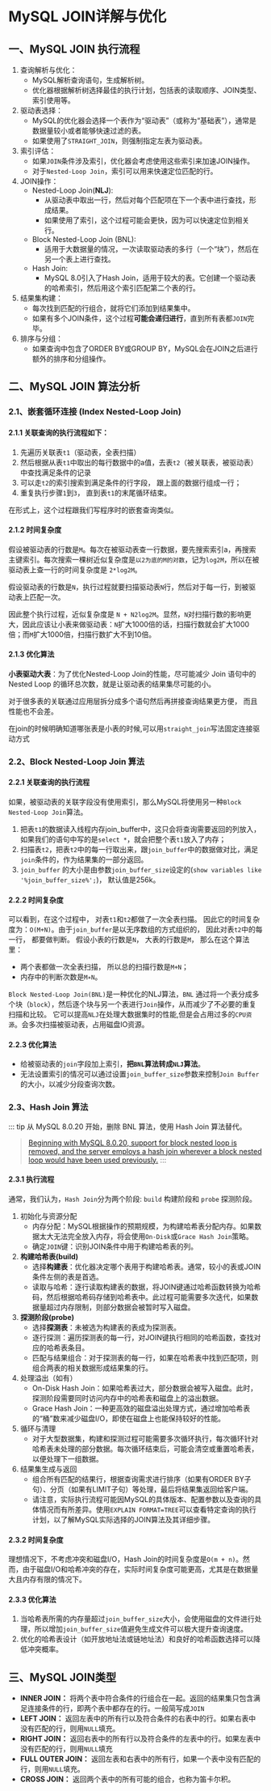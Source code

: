 # MySQL JOIN详解与优化

## 一、MySQL JOIN 执行流程

1. 查询解析与优化：
   - MySQL解析查询语句，生成解析树。
   - 优化器根据解析树选择最佳的执行计划，包括表的读取顺序、JOIN类型、索引使用等。
2. 驱动表选择：
   - MySQL的优化器会选择一个表作为“驱动表”（或称为“基础表”），通常是数据量较小或者能够快速过滤的表。
   - 如果使用了`STRAIGHT_JOIN`，则强制指定左表为驱动表。
3. 索引评估：
   - 如果`JOIN`条件涉及索引，优化器会考虑使用这些索引来加速JOIN操作。
   - 对于`Nested-Loop Join`，索引可以用来快速定位匹配的行。
4. JOIN操作：
   - Nested-Loop Join(**NLJ**):
     - 从驱动表中取出一行，然后对每个匹配项在下一个表中进行查找，形成结果。
     - 如果使用了索引，这个过程可能会更快，因为可以快速定位到相关行。
   - Block Nested-Loop Join (BNL):
     - 适用于大数据量的情况，一次读取驱动表的多行（一个“块”），然后在另一个表上进行查找。
   - Hash Join:
     - MySQL 8.0引入了Hash Join，适用于较大的表。它创建一个驱动表的哈希索引，然后用这个索引匹配第二个表的行。
5. 结果集构建：
   - 每次找到匹配的行组合，就将它们添加到结果集中。
   - 如果有多个JOIN条件，这个过程**可能会递归进行**，直到所有表都`JOIN`完毕。
6. 排序与分组：
   - 如果查询中包含了ORDER BY或GROUP BY，MySQL会在JOIN之后进行额外的排序和分组操作。

## 二、MySQL JOIN 算法分析

### 2.1、嵌套循环连接 (Index Nested-Loop Join)

#### 2.1.1 关联查询的执行流程如下：
1. 先遍历关联表`t1`（驱动表，全表扫描）
2. 然后根据从表`t1`中取出的每行数据中的a值，去表`t2`（被关联表，被驱动表）中查找满足条件的记录
3. 可以走`t2`的索引搜索到满足条件的行字段， 跟上面的数据行组成一行；
4. 重复执行步骤`1`到`3`， 直到表`t1`的末尾循环结束。

在形式上，这个过程跟我们写程序时的嵌套查询类似。

#### 2.1.2 时间复杂度

假设被驱动表的行数是`M`。每次在被驱动表查一行数据，要先搜索索引a，再搜索主键索引。每次搜索一棵树近似复杂度是`以2为底的M的对数`，记为`log2M`，所以在被驱动表上查一行的时间复杂度是 `2*log2M`。

假设驱动表的行数是`N`，执行过程就要扫描驱动表`N`行，然后对于每一行，到被驱动表上匹配一次。 

因此整个执行过程，近似复杂度是 `N + N2log2M`。显然，`N`对扫描行数的影响更大，因此应该让小表来做驱动表：`N`扩大1000倍的话，扫描行数就会扩大1000倍；而`M`扩大1000倍，扫描行数扩大不到10倍。

#### 2.1.3 优化算法

**小表驱动大表**：为了优化Nested-Loop Join的性能，尽可能减少 Join 语句中的 Nested Loop 的循环总次数，就是让驱动表的结果集尽可能的小。

对于很多表的关联通过应用层拆分成多个语句然后再拼接查询结果更方便， 而且性能也不会差。

在join的时候明确知道哪张表是小表的时候,可以用`straight_join`写法固定连接驱动方式

### 2.2、Block Nested-Loop Join 算法

#### 2.2.1 关联查询的执行流程

如果，被驱动表的关联字段没有使用索引，那么MySQL将使用另一种`Block Nested-Loop Join`算法。

1. 把表`t1`的数据读入线程内存join_buffer中，这只会将查询需要返回的列放入，如果我们的语句中写的是`select *`，就会把整个表`t1`放入了内存；
2. 扫描表`t2`，把表`t2`中的每一行取出来，跟`join_buffer`中的数据做对比，满足`join`条件的，作为结果集的一部分返回。
3. `join_buffer` 的大小是由参数`join_buffer_size`设定的(`show variables like '%join_buffer_size%';`)， 默认值是256k。

#### 2.2.2 时间复杂度

可以看到，在这个过程中， 对表`t1`和`t2`都做了一次全表扫描。 因此它的时间复杂度为：`O(M+N)`。由于`join_buffer`是以无序数组的方式组织的， 因此对表`t2`中的每一行， 都要做判断。
假设小表的行数是`N`， 大表的行数是`M`， 那么在这个算法里：
- 两个表都做一次全表扫描， 所以总的扫描行数是`M+N`；
- 内存中的判断次数是`M∗N`。

`Block Nested-Loop Join(BNL)`是一种优化的NLJ算法，`BNL` 通过将一个表分成多个块（`block`），然后逐个块与另一个表进行`Join`操作，从而减少了不必要的重复扫描和比较。
它可以提高`NLJ`在处理大数据集时的性能,但是会占用过多的`CPU资源`。会多次扫描被驱动表，占用磁盘IO资源。

#### 2.2.3 优化算法

- 给被驱动表的`join`字段加上索引，**把`BNL`算法转成`NLJ`算法**。
- 无法设置索引的情况可以通过设置`join_buffer_size`参数来控制`Join Buffer`的大小，以减少分段查询次数。

### 2.3、Hash Join 算法

::: tip 从 MySQL 8.0.20 开始，删除 BNL 算法，使用 Hash Join 算法替代。
> [Beginning with MySQL 8.0.20, support for block nested loop is removed, and the server employs a hash join wherever a block nested loop would have been used previously.](https://dev.mysql.com/doc/refman/8.0/en/hash-joins.html)
:::

#### 2.3.1 执行流程

通常，我们认为，`Hash Join`分为两个阶段: `build` 构建阶段和 `probe` 探测阶段。

1. 初始化与资源分配
   - 内存分配：MySQL根据操作的预期规模，为构建哈希表分配内存。如果数据太大无法完全放入内存，将会使用`On-Disk`或`Grace Hash Join`策略。
   - 确定`JOIN`键：识别JOIN条件中用于构建哈希表的列。
2. **构建哈希表(build)**
   - 选择**构建表**：优化器决定哪个表用于构建哈希表。通常，较小的表或JOIN条件左侧的表是首选。
   - 读取与哈希：逐行读取构建表的数据，将JOIN键通过哈希函数转换为哈希码，然后根据哈希码存储到哈希表中。此过程可能需要多次迭代，如果数据量超过内存限制，则部分数据会被暂时写入磁盘。
3. **探测阶段(probe)**
   - 选择**探测表**：未被选为构建表的表成为探测表。
   - 逐行探测：遍历探测表的每一行，对JOIN键执行相同的哈希函数，查找对应的哈希表条目。
   - 匹配与结果组合：对于探测表的每一行，如果在哈希表中找到匹配项，则组合两表的相关数据形成结果集的行。
4. 处理溢出（如有）
   - On-Disk Hash Join：如果哈希表过大，部分数据会被写入磁盘。此时，探测阶段需要同时访问内存中的哈希表和磁盘上的溢出数据。
   - Grace Hash Join：一种更高效的磁盘溢出处理方式，通过增加哈希表的“桶”数来减少磁盘I/O，即使在磁盘上也能保持较好的性能。
5. 循环与清理
   - 对于大型数据集，构建和探测过程可能需要多次循环执行，每次循环针对哈希表未处理的部分数据。每次循环结束后，可能会清空或重置哈希表，以便处理下一组数据。
6. 结果集生成与返回
   - 组合所有匹配的结果行，根据查询需求进行排序（如果有ORDER BY子句）、分页（如果有LIMIT子句）等处理，最后将结果集返回给客户端。
   - 请注意，实际执行流程可能因MySQL的具体版本、配置参数以及查询的具体情况而有所差异。使用`EXPLAIN FORMAT=TREE`可以查看特定查询的执行计划，以了解MySQL实际选择的JOIN算法及其详细步骤。

#### 2.3.2 时间复杂度

理想情况下，不考虑冲突和磁盘I/O，Hash Join的时间复杂度是`O(m + n)`。然而，由于磁盘I/O和哈希冲突的存在，实际时间复杂度可能更高，尤其是在数据量大且内存有限的情况下。

#### 2.3.3 优化算法

1. 当哈希表所需的内存量超过`join_buffer_size`大小，会使用磁盘的文件进行处理，所以增加`join_buffer_size`值避免生成文件可以极大提升查询速度。
2. 优化的哈希表设计（如开放地址法或链地址法）和良好的哈希函数选择可以降低冲突概率。

## 三、MySQL JOIN类型

- **INNER JOIN：** 将两个表中符合条件的行组合在一起。返回的结果集只包含满足连接条件的行，即两个表中都存在的行。一般简写成`JOIN`
- **LEFT JOIN：** 返回左表中的所有行以及符合条件的右表中的行。如果右表中没有匹配的行，则用`NULL`填充。
- **RIGHT JOIN：** 返回右表中的所有行以及符合条件的左表中的行。如果左表中没有匹配的行，则用`NULL`填充
- **FULL OUTER JOIN：** 返回左表和右表中的所有行，如果一个表中没有匹配的行，则用`NULL`填充。
- **CROSS JOIN：** 返回两个表中的所有可能的组合，也称为笛卡尔积。

